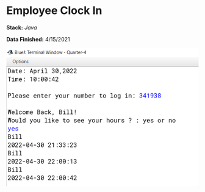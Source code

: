 # Employee Clock In 
**Stack:** *Java*

**Data Finished:** 4/15/2021

![displayImg!](empClockIn.png)
